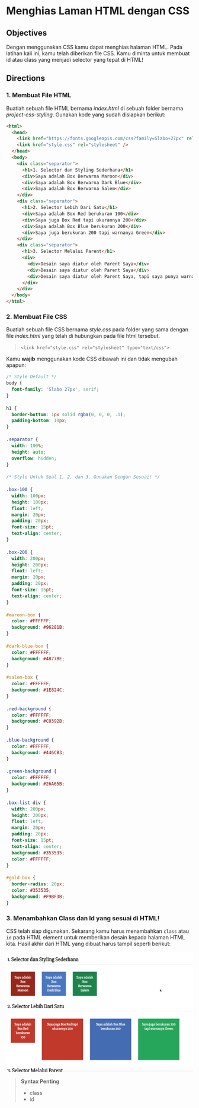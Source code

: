 # Menghias Laman HTML dengan CSS

## Objectives

Dengan menggunakan CSS kamu dapat menghias halaman HTML. Pada latihan kali ini, kamu telah diberikan file CSS. Kamu diminta untuk membuat id atau class yang menjadi selector yang tepat di HTML!

## Directions

### 1. Membuat File HTML

Buatlah sebuah file HTML bernama *index.html* di sebuah folder bernama *project-css-styling*.
Gunakan kode yang sudah disiapkan berikut:

```html
<html>
  <head>
    <link href="https://fonts.googleapis.com/css?family=Slabo+27px" rel="stylesheet">
    <link href="style.css" rel="stylesheet" />
  </head>
  <body>
    <div class="separator">
      <h1>1. Selector dan Styling Sederhana</h1>
      <div>Saya adalah Box Berwarna Maroon</div>
      <div>Saya adalah Box Berwarna Dark Blue</div>
      <div>Saya adalah Box Berwarna Salem</div>
    </div>
    <div class="separator">
      <h1>2. Selector Lebih Dari Satu</h1>
      <div>Saya adalah Box Red berukuran 100</div>
      <div>Saya juga Box Red tapi ukurannya 200</div>
      <div>Saya adalah Box Blue berukuran 200</div>
      <div>Saya juga berukuran 200 tapi warnanya Green</div>
    </div>
    <div class="separator">
      <h1>3. Selector Melalui Parent</h1>
      <div>
        <div>Desain saya diatur oleh Parent Saya</div>
        <div>Desain saya diatur oleh Parent Saya</div>
        <div>Desain saya diatur oleh Parent Saya, tapi saya punya warna khusus, yaitu Gold!</div>
      </div>
    </div>
  </body>
</html>
```

### 2. Membuat File CSS

Buatlah sebuah file CSS bernama *style.css* pada folder yang sama dengan file *index.html* yang telah di hubungkan pada file html tersebut.

> `<link href="style.css" rel="stylesheet" type="text/css">`

Kamu **wajib** menggunakan kode CSS dibawah ini dan tidak mengubah apapun:

```css
/* Style Default */
body {
  font-family: 'Slabo 27px', serif;
}

h1 {
  border-bottom: 1px solid rgba(0, 0, 0, .1);
  padding-bottom: 10px;
}

.separator {
  width: 100%;
  height: auto;
  overflow: hidden;
}

/* Style Untuk Soal 1, 2, dan 3. Gunakan Dengan Sesuai! */

.box-100 {
  width: 100px;
  height: 100px;
  float: left;
  margin: 20px;
  padding: 20px;
  font-size: 15pt;
  text-align: center;
}

.box-200 {
  width: 200px;
  height: 200px;
  float: left;
  margin: 20px;
  padding: 20px;
  font-size: 15pt;
  text-align: center;
}

#maroon-box {
  color: #FFFFFF;
  background: #96281B;
}

#dark-blue-box {
  color: #FFFFFF;
  background: #4B77BE;
}

#salem-box {
  color: #FFFFFF;
  background: #1E824C;
}

.red-background {
  color: #FFFFFF;
  background: #C0392B;
}

.blue-background {
  color: #FFFFFF;
  background: #446CB3;
}

.green-background {
  color: #FFFFFF;
  background: #26A65B;
}

.box-list div {
  width: 200px;
  height: 200px;
  float: left;
  margin: 20px;
  padding: 20px;
  font-size: 15pt;
  text-align: center;
  background: #353535;
  color: #FFFFFF;
}

#gold-box {
  border-radius: 20px;
  color: #353535;
  background: #F9BF3B;
}
```

### 3. Menambahkan Class dan Id yang sesuai di HTML!

CSS telah siap digunakan. Sekarang kamu harus menambahkan `class` atau `id` pada HTML element untuk memberikan desain kepada halaman HTML kita. Hasil akhir dari HTML yang dibuat harus tampil seperti berikut:

![Contoh Hasil Akhir CSS Styling](assets/contoh-css-styling.gif)

> **Syntax Penting**
>  - class
>  - id
